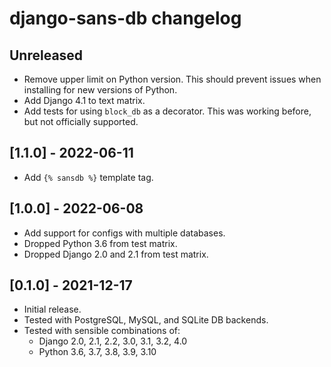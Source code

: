 # django-sans-db changelog

## Unreleased

- Remove upper limit on Python version.
  This should prevent issues when installing for new versions of Python.
- Add Django 4.1 to text matrix.
- Add tests for using `block_db` as a decorator.
  This was working before, but not officially supported.

## [1.1.0] - 2022-06-11

- Add `{% sansdb %}` template tag.

## [1.0.0] - 2022-06-08

- Add support for configs with multiple databases.
- Dropped Python 3.6 from test matrix.
- Dropped Django 2.0 and 2.1 from test matrix.

## [0.1.0] - 2021-12-17

- Initial release.
- Tested with PostgreSQL, MySQL, and SQLite DB backends.
- Tested with sensible combinations of:
  - Django 2.0, 2.1, 2.2, 3.0, 3.1, 3.2, 4.0
  - Python 3.6, 3.7, 3.8, 3.9, 3.10
